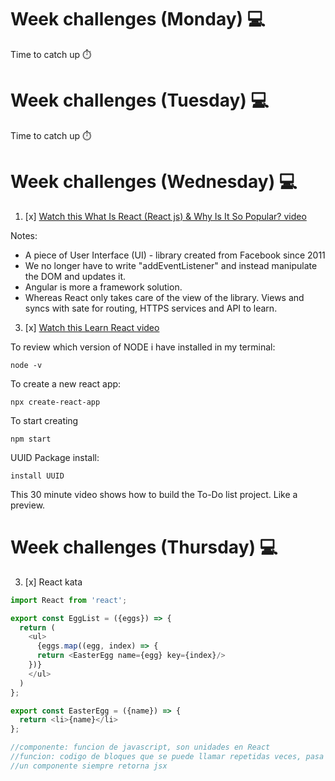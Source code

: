 # Week challenges (Monday) 💻

Time to catch up ⏱️

# Week challenges (Tuesday) 💻

Time to catch up ⏱️

# Week challenges (Wednesday) 💻

1. [x] [Watch this What Is React (React js) & Why Is It So Popular? video](https://www.youtube.com/watch?v=N3AkSS5hXMA)

Notes:

- A piece of User Interface (UI) - library created from Facebook since 2011
- We no longer have to write "addEventListener" and instead manipulate the DOM and updates it.
- Angular is more a framework solution.
- Whereas React only takes care of the view of the library. Views and syncs with sate for routing, HTTPS services and API to learn.

3. [x] [Watch this Learn React video](https://www.youtube.com/watch?v=hQAHSlTtcmY)

To review which version of NODE i have installed in my terminal:

```
node -v
```

To create a new react app:

```
npx create-react-app
```

To start creating

```
npm start
```

UUID Package install:

```
install UUID
```

This 30 minute video shows how to build the To-Do list project. Like a preview.

# Week challenges (Thursday) 💻

3. [x] React kata

```Typescript
import React from 'react';

export const EggList = ({eggs}) => {
  return (
    <ul>
      {eggs.map((egg, index) => {
      return <EasterEgg name={egg} key={index}/>
    })}
    </ul>
  )
};

export const EasterEgg = ({name}) => {
  return <li>{name}</li>
};

//componente: funcion de javascript, son unidades en React
//funcion: codigo de bloques que se puede llamar repetidas veces, pasa parametros y retorna algo
//un componente siempre retorna jsx
```
